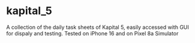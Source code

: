 # kapital_5

A collection of the daily task sheets of Kapital 5, easily accessed with GUI for dispaly and testing.
Tested on iPhone 16 and on Pixel 8a Simulator